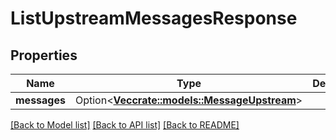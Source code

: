 # ListUpstreamMessagesResponse

## Properties

Name | Type | Description | Notes
------------ | ------------- | ------------- | -------------
**messages** | Option<[**Vec<crate::models::MessageUpstream>**](MessageUpstream.md)> |  | [optional]

[[Back to Model list]](../README.md#documentation-for-models) [[Back to API list]](../README.md#documentation-for-api-endpoints) [[Back to README]](../README.md)


